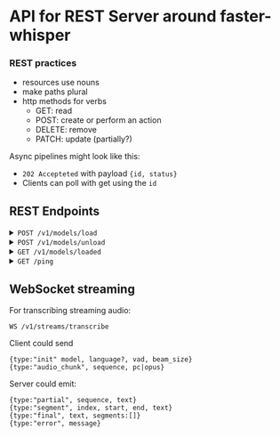 # API for REST Server around faster-whisper

### REST practices

- resources use nouns
- make paths plural
- http methods for verbs
  - GET: read
  - POST: create or perform an action
  - DELETE: remove
  - PATCH: update (partially?)

Async pipelines might look like this:

- `202 Accepteted` with payload `{id, status}`
- Clients can poll with get using the `id`

## REST Endpoints

<details>
 <summary><code>POST /v1/models/load</code></summary>

#### Body Format

```json
{
    "model":"medium.en",            # faster-whisper model strings
    "device": "cuda",               # or cpu
    "compute_type": "int8_float16", # or int8 / float16
    "download_root": "/models"      # optional
}
```

</details>

<details>
 <summary><code>POST /v1/models/unload</code></summary>

#### Body

```json
{ "model": "medium.en" }  # faster-whisper model strings
```

</details>
<details>
 <summary><code>GET /v1/models/loaded</code></summary>

#### Response

```json
{"models": []}   # array of loaded models (empty when none)
```

</details>

<details>
 <summary><code>GET /ping</code></summary>

#### Response

```json
{ "status": "healthy" }
```

</details>

## WebSocket streaming

For transcribing streaming audio:

`WS /v1/streams/transcribe`

Client could send

```
{type:"init" model, language?, vad, beam_size}
{type:"audio_chunk", sequence, pc|opus}
```

Server could emit:

```
{type:"partial", sequence, text}
{type:"segment", index, start, end, text}
{type:"final", text, segments:[]}
{type:"error", message}

```
